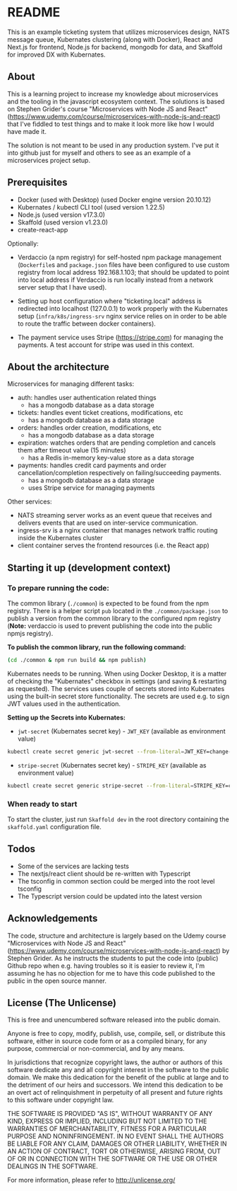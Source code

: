 README
=====
This is an example ticketing system that utilizes microservices design, NATS message queue, Kubernates clustering (along with Docker), React and Next.js for frontend, Node.js for backend, mongodb for data, and Skaffold for improved DX with Kubernates.

About
-----
This is a learning project to increase my knowledge about microservices and the tooling in the javascript ecosystem context. The solutions is based on Stephen Grider's course "Microservices with Node JS and React" (https://www.udemy.com/course/microservices-with-node-js-and-react) that I've fiddled to test things and to make it look more like how I would have made it.

The solution is not meant to be used in any production system. I've put it into github just for myself and others to see as an example of a microservices project setup.

Prerequisites
--------------
- Docker (used with Desktop) (used Docker engine version 20.10.12)
- Kubernates / kubectl CLI tool (used version 1.22.5)
- Node.js (used version v17.3.0)
- Skaffold (used version v1.23.0)
- create-react-app

Optionally:
- Verdaccio (a npm registry) for self-hosted npm package management (`Dockerfile`s and `package.json` files have been configured to use custom registry from local address 192.168.1.103; that should be updated to point into local address if Verdaccio is run locally instead from a network server setup that I have used).

- Setting up host configuration where "ticketing.local" address is redirected into localhost (127.0.0.1) to work properly with the Kubernates setup (`infra/k8s/ingress-srv` nginx service relies on in order to be able to route the traffic between docker containers).

- The payment service uses Stripe (https://stripe.com) for managing the payments. A test account for stripe was used in this context.

About the architecture
-----------------------

Microservices for managing different tasks:

- auth: handles user authentication related things
  * has a mongodb database as a data storage
- tickets: handles event ticket creations, modifications, etc
  * has a mongodb database as a data storage
- orders: handles order creation, modifications, etc
  * has a mongodb database as a data storage
- expiration: watches orders that are pending completion and cancels them after timeout value (15 minutes)
  * has a Redis in-memory key-value store as a data storage
- payments: handles credit card payments and order cancellation/completion respectively on failing/succeeding payments.
  * has a mongodb database as a data storage
  * uses Stripe service for managing payments

Other services:
- NATS streaming server works as an event queue that receives and delivers events that are used on inter-service communication.
- ingress-srv is a nginx container that manages network traffic routing inside the Kubernates cluster
- client container serves the frontend resources (i.e. the React app)

Starting it up (development context)
-----------------------------------

### To prepare running the code:
The common library (`./common`) is expected to be found from the npm registry. There is a helper script `pub` located in the `./common/package.json` to publish a version from the common library to the configured npm registry (**Note:** verdaccio is used to prevent publishing the code into the public npmjs registry).

**To publish the common library, run the following command:**

```bash
(cd ./common & npm run build && npm publish)
```

Kubernates needs to be running. When using Docker Desktop, it is a matter of checking the "Kubernates" checkbox in settings (and saving & restarting as requested).
The services uses couple of secrets stored into Kubernates using the built-in secret store functionality. The secrets are used e.g. to sign JWT values used in the authentication.

**Setting up the Secrets into Kubernates:**
- `jwt-secret` (Kubernates secret key) - `JWT_KEY` (available as environment value)

```bash
kubectl create secret generic jwt-secret --from-literal=JWT_KEY=change-me-to-some-secret
```

- `stripe-secret` (Kubernates secret key) - `STRIPE_KEY` (available as environment value)
```bash
kubectl create secret generic stripe-secret --from-literal=STRIPE_KEY=change-me-to-test-stripe-key
```

### When ready to start
To start the cluster, just run `Skaffold dev` in the root directory containing the `skaffold.yaml` configuration file.

Todos
------
- Some of the services are lacking tests
- The nextjs/react client should be re-written with Typescript
- The tsconfig in common section could be merged into the root level tsconfig
- The Typescript version could be updated into the latest version

Acknowledgements
-----------------
The code, structure and architecture is largely based on the Udemy course "Microservices with Node JS and React" (https://www.udemy.com/course/microservices-with-node-js-and-react) by Stephen Grider. As he instructs the students to put the code into (public) Github repo when e.g. having troubles so it is easier to review it, I'm assuming he has no objection for me to have this code published to the public in the open source manner.

License (The Unlicense)
------------------------
This is free and unencumbered software released into the public domain.

Anyone is free to copy, modify, publish, use, compile, sell, or
distribute this software, either in source code form or as a compiled
binary, for any purpose, commercial or non-commercial, and by any
means.

In jurisdictions that recognize copyright laws, the author or authors
of this software dedicate any and all copyright interest in the
software to the public domain. We make this dedication for the benefit
of the public at large and to the detriment of our heirs and
successors. We intend this dedication to be an overt act of
relinquishment in perpetuity of all present and future rights to this
software under copyright law.

THE SOFTWARE IS PROVIDED "AS IS", WITHOUT WARRANTY OF ANY KIND,
EXPRESS OR IMPLIED, INCLUDING BUT NOT LIMITED TO THE WARRANTIES OF
MERCHANTABILITY, FITNESS FOR A PARTICULAR PURPOSE AND NONINFRINGEMENT.
IN NO EVENT SHALL THE AUTHORS BE LIABLE FOR ANY CLAIM, DAMAGES OR
OTHER LIABILITY, WHETHER IN AN ACTION OF CONTRACT, TORT OR OTHERWISE,
ARISING FROM, OUT OF OR IN CONNECTION WITH THE SOFTWARE OR THE USE OR
OTHER DEALINGS IN THE SOFTWARE.

For more information, please refer to <http://unlicense.org/>
